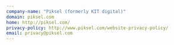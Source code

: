 ```yaml
---
company-name: "Piksel (formerly KIT digital)"
domain: piksel.com
home: http://piksel.com/
privacy-policy: http://www.piksel.com/website-privacy-policy/
email: privacy@piksel.com
---
```




